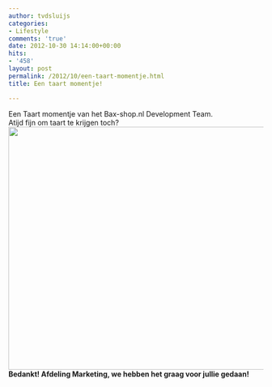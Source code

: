 ```yaml
---
author: tvdsluijs
categories:
- Lifestyle
comments: 'true'
date: 2012-10-30 14:14:00+00:00
hits:
- '458'
layout: post
permalink: /2012/10/een-taart-momentje.html
title: Een taart momentje!

---
```

<div>
  Een Taart momentje van het Bax-shop.nl Development Team.
</div>

<div>
</div>

<div>
  Atijd fijn om taart te krijgen toch?
</div>

<div>
  <a href=https://vandersluijs.resultants-e.nl/2012/10/photo.jpg"><img border="0" height="480" src="https://vandersluijs.resultants-e.nl/2012/10/photo-300x225.jpg" width="640" /></a>
</div>

<div>
  <b>Bedankt! Afdeling Marketing, we hebben het graag voor jullie gedaan!</b>
</div>